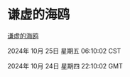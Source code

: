 # 谦虚的海鸥
[谦虚的海鸥](http://219.139.199.238:56308/qxdho/course/base/hotlink/index.php)

2024年 10月 25日 星期五 06:10:02 CST

2024年 10月 24日 星期四 22:10:02 GMT
